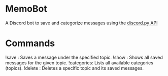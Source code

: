 # MemoBot

A Discord bot to save and categorize messages using the [discord.py API](https://discordpy.readthedocs.io/en/latest/index.html#)

# Commands

!save <topic> <message>: Saves a message under the specified topic.
!show <topic>: Shows all saved messages for the given topic.
!categories: Lists all available categories (topics).
!delete <topic>: Deletes a specific topic and its saved messages.


